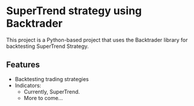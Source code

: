 # SuperTrend strategy using Backtrader

This project is a Python-based project that uses the Backtrader library for backtesting SuperTrend Strategy.

## Features
- Backtesting trading strategies
- Indicators: 
  - Currently, SuperTrend. 
  - More to come...


